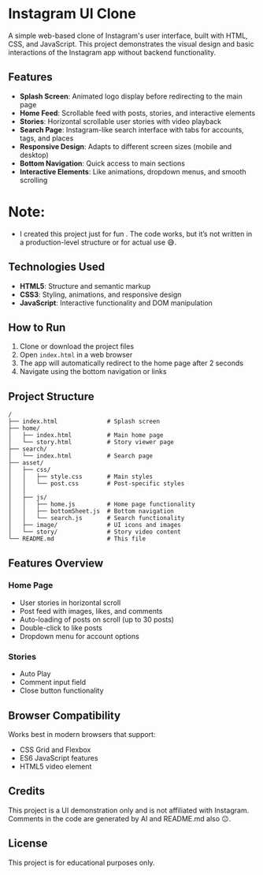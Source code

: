 # Instagram UI Clone

A simple web-based clone of Instagram's user interface, built with HTML, CSS, and JavaScript. This project demonstrates the visual design and basic interactions of the Instagram app without backend functionality.

## Features

- **Splash Screen**: Animated logo display before redirecting to the main page
- **Home Feed**: Scrollable feed with posts, stories, and interactive elements
- **Stories**: Horizontal scrollable user stories with video playback
- **Search Page**: Instagram-like search interface with tabs for accounts, tags, and places
- **Responsive Design**: Adapts to different screen sizes (mobile and desktop)
- **Bottom Navigation**: Quick access to main sections
- **Interactive Elements**: Like animations, dropdown menus, and smooth scrolling

# Note:
- I created this project just for fun . The code works, but it’s not written in a production-level structure or for actual use 😅. 
## Technologies Used

- **HTML5**: Structure and semantic markup
- **CSS3**: Styling, animations, and responsive design
- **JavaScript**: Interactive functionality and DOM manipulation

## How to Run

1. Clone or download the project files
2. Open `index.html` in a web browser
3. The app will automatically redirect to the home page after 2 seconds
4. Navigate using the bottom navigation or links

## Project Structure

```
/
├── index.html              # Splash screen
├── home/
│   ├── index.html          # Main home page
│   └── story.html          # Story viewer page
├── search/
│   └── index.html          # Search page
├── asset/
│   ├── css/
│   │   ├── style.css       # Main styles
│   │   └── post.css        # Post-specific styles
│   │  
│   ├── js/
│   │   ├── home.js         # Home page functionality
│   │   ├── bottomSheet.js  # Bottom navigation
│   │   └── search.js       # Search functionality
│   ├── image/              # UI icons and images
│   └── story/              # Story video content
└── README.md               # This file
```

## Features Overview

### Home Page
- User stories in horizontal scroll
- Post feed with images, likes, and comments
- Auto-loading of posts on scroll (up to 30 posts)
- Double-click to like posts
- Dropdown menu for account options

### Stories
- Auto Play 
- Comment input field
- Close button functionality

## Browser Compatibility

Works best in modern browsers that support:
- CSS Grid and Flexbox
- ES6 JavaScript features
- HTML5 video element

## Credits
This project is a UI demonstration only and is not affiliated with Instagram.
Comments in the code are generated by AI and README.md also 😐.

## License

This project is for educational purposes only.
